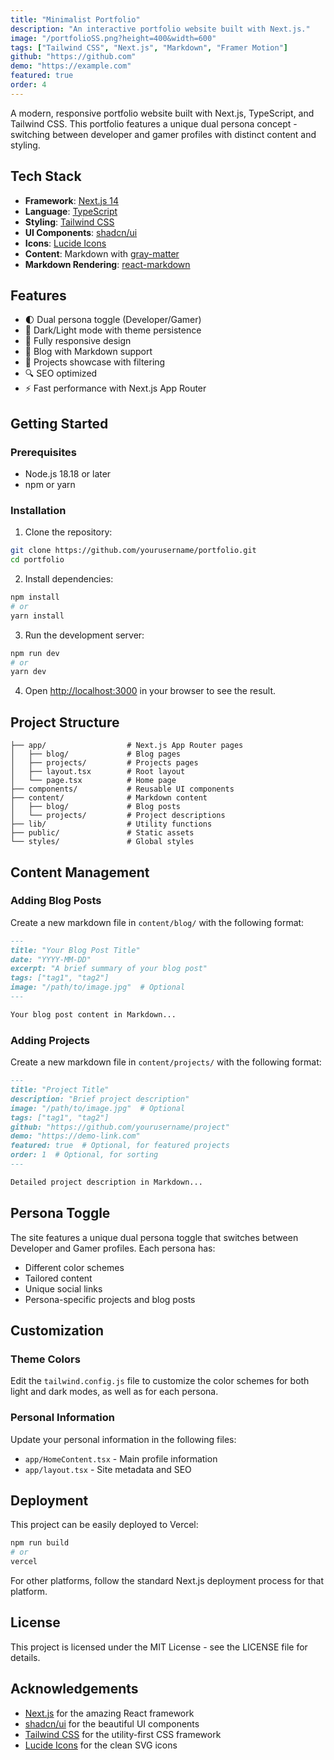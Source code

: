 ```yaml
---
title: "Minimalist Portfolio"
description: "An interactive portfolio website built with Next.js."
image: "/portfolioSS.png?height=400&width=600"
tags: ["Tailwind CSS", "Next.js", "Markdown", "Framer Motion"]
github: "https://github.com"
demo: "https://example.com"
featured: true
order: 4
---
```


A modern, responsive portfolio website built with Next.js, TypeScript, and Tailwind CSS. This portfolio features a unique dual persona concept - switching between developer and gamer profiles with distinct content and styling.

## Tech Stack

- **Framework**: [Next.js 14](https://nextjs.org/)
- **Language**: [TypeScript](https://www.typescriptlang.org/)
- **Styling**: [Tailwind CSS](https://tailwindcss.com/)
- **UI Components**: [shadcn/ui](https://ui.shadcn.com/)
- **Icons**: [Lucide Icons](https://lucide.dev/)
- **Content**: Markdown with [gray-matter](https://github.com/jonschlinkert/gray-matter)
- **Markdown Rendering**: [react-markdown](https://github.com/remarkjs/react-markdown)

## Features

- 🌓 Dual persona toggle (Developer/Gamer)
- 🎨 Dark/Light mode with theme persistence
- 📱 Fully responsive design
- 📝 Blog with Markdown support
- 🚀 Projects showcase with filtering
- 🔍 SEO optimized
- ⚡ Fast performance with Next.js App Router

## Getting Started

### Prerequisites

- Node.js 18.18 or later
- npm or yarn

### Installation

1. Clone the repository:

```bash
git clone https://github.com/yourusername/portfolio.git
cd portfolio
```

2. Install dependencies:

```bash
npm install
# or
yarn install
```

3. Run the development server:

```bash
npm run dev
# or
yarn dev
```

4. Open [http://localhost:3000](http://localhost:3000) in your browser to see the result.

## Project Structure

```
├── app/                  # Next.js App Router pages
│   ├── blog/             # Blog pages
│   ├── projects/         # Projects pages
│   ├── layout.tsx        # Root layout
│   └── page.tsx          # Home page
├── components/           # Reusable UI components
├── content/              # Markdown content
│   ├── blog/             # Blog posts
│   └── projects/         # Project descriptions
├── lib/                  # Utility functions
├── public/               # Static assets
└── styles/               # Global styles
```

## Content Management

### Adding Blog Posts

Create a new markdown file in `content/blog/` with the following format:

```markdown
---
title: "Your Blog Post Title"
date: "YYYY-MM-DD"
excerpt: "A brief summary of your blog post"
tags: ["tag1", "tag2"]
image: "/path/to/image.jpg"  # Optional
---

Your blog post content in Markdown...
```

### Adding Projects

Create a new markdown file in `content/projects/` with the following format:

```markdown
---
title: "Project Title"
description: "Brief project description"
image: "/path/to/image.jpg"  # Optional
tags: ["tag1", "tag2"]
github: "https://github.com/yourusername/project"
demo: "https://demo-link.com"
featured: true  # Optional, for featured projects
order: 1  # Optional, for sorting
---

Detailed project description in Markdown...
```

## Persona Toggle

The site features a unique dual persona toggle that switches between Developer and Gamer profiles. Each persona has:

- Different color schemes
- Tailored content
- Unique social links
- Persona-specific projects and blog posts

## Customization

### Theme Colors

Edit the `tailwind.config.js` file to customize the color schemes for both light and dark modes, as well as for each persona.

### Personal Information

Update your personal information in the following files:
- `app/HomeContent.tsx` - Main profile information
- `app/layout.tsx` - Site metadata and SEO

## Deployment

This project can be easily deployed to Vercel:

```bash
npm run build
# or
vercel
```

For other platforms, follow the standard Next.js deployment process for that platform.

## License

This project is licensed under the MIT License - see the LICENSE file for details.

## Acknowledgements

- [Next.js](https://nextjs.org/) for the amazing React framework
- [shadcn/ui](https://ui.shadcn.com/) for the beautiful UI components
- [Tailwind CSS](https://tailwindcss.com/) for the utility-first CSS framework
- [Lucide Icons](https://lucide.dev/) for the clean SVG icons